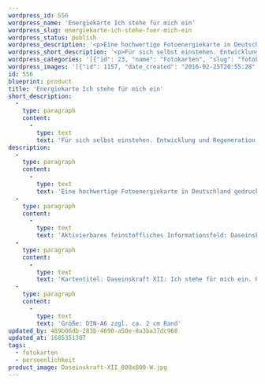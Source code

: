 ```yaml
---
wordpress_id: 556
wordpress_name: 'Energiekarte Ich stehe für mich ein'
wordpress_slug: energiekarte-ich-stehe-fuer-mich-ein
wordpress_status: publish
wordpress_description: '<p>Eine hochwertige Fotoenergiekarte in Deutschland gedruckt und in Handarbeit laminiert.  Sie ist in Postkartengröße (DIN-A6) gut zu transportieren und kann auch auf den Körper aufgelegt werden.</p><p>Aktivierbares feinstoffliches Informationsfeld: Daseinskraft - Selbstannahme - Selbstdarstellung: Entwicklung der Fähigkeit, für sich selbst einzustehen. Erkenntnis darüber gewinnen, wie kraftvoll man selbst als Mensch tatsächlich in seiner tatsächlichen Persönlichkeit ist. Stimmige Aktivität zur Stärkung der eigenen Lebenskräfte (im Detail oder im Generellen). Diese Stärkung kann aktiv oder passiv erfolgen, wie z.B. im Schlaf, während der Regenerationsphase.</p><p>Kartentitel: Daseinskraft XII: Ich stehe für mich ein. Reihe: Daseinskraft.</p><p>Größe: DIN-A6 zzgl. ca. 2 cm Rand<br />Andere Formate sind individuell für Sie innerhalb weniger Tage herstellbar. Bitte kontaktieren Sie uns hierfür unter <a href="mailto:info@elvedenverlag.de">info@elvedenverlag.de</a>.</p><p><a href="https://my.feenbaum.de/anwendung-energiebilder-foto-laminiert/">Anwendungshinweise</a>      <a href="https://my.feenbaum.de/produktinformationen-fotokarten/">Produktinformationen</a></p>'
wordpress_short_description: '<p>Für sich selbst einstehen. Entwicklung und Regeneration der eigenen Lebenskraft</p>'
wordpress_categories: '[{"id": 23, "name": "Fotokarten", "slug": "fotokarten"}, {"id": 37, "name": "Pers\u00f6nlichkeit", "slug": "persoenlichkeit"}]'
wordpress_images: '[{"id": 1157, "date_created": "2016-02-25T20:55:28", "date_created_gmt": "2016-02-25T18:55:28", "date_modified": "2016-02-25T20:55:28", "date_modified_gmt": "2016-02-25T18:55:28", "src": "https://my.feenbaum.de/wp-content/uploads/2016/02/Daseinskraft-XII_800x800-W.jpg", "name": "Daseinskraft-XII_800x800-W", "alt": ""}]'
id: 556
blueprint: product
title: 'Energiekarte Ich stehe für mich ein'
short_description:
  -
    type: paragraph
    content:
      -
        type: text
        text: 'Für sich selbst einstehen. Entwicklung und Regeneration der eigenen Lebenskraft'
description:
  -
    type: paragraph
    content:
      -
        type: text
        text: 'Eine hochwertige Fotoenergiekarte in Deutschland gedruckt und in Handarbeit laminiert.  Sie ist in Postkartengröße (DIN-A6) gut zu transportieren und kann auch auf den Körper aufgelegt werden.'
  -
    type: paragraph
    content:
      -
        type: text
        text: 'Aktivierbares feinstoffliches Informationsfeld: Daseinskraft - Selbstannahme - Selbstdarstellung: Entwicklung der Fähigkeit, für sich selbst einzustehen. Erkenntnis darüber gewinnen, wie kraftvoll man selbst als Mensch tatsächlich in seiner tatsächlichen Persönlichkeit ist. Stimmige Aktivität zur Stärkung der eigenen Lebenskräfte (im Detail oder im Generellen). Diese Stärkung kann aktiv oder passiv erfolgen, wie z.B. im Schlaf, während der Regenerationsphase.'
  -
    type: paragraph
    content:
      -
        type: text
        text: 'Kartentitel: Daseinskraft XII: Ich stehe für mich ein. Reihe: Daseinskraft.'
  -
    type: paragraph
    content:
      -
        type: text
        text: 'Größe: DIN-A6 zzgl. ca. 2 cm Rand'
updated_by: 489b06db-283b-4690-a50e-8a3ba37dc968
updated_at: 1685351307
tags:
  - fotokarten
  - persoenlichkeit
product_image: Daseinskraft-XII_800x800-W.jpg
---
```

